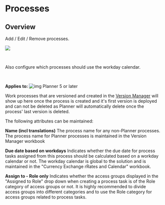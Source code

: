 # Processes
## Overview
Add / Edit / Remove processes.

![](https://profitbasedocs.blob.core.windows.net/plannerimages/processes.JPG)

<br/>

Also configure which processes should use the workday calendar.

<br/>

**Applies to:** ![img](https://profitbasedocs.blob.core.windows.net/icons/yes-icon.png) Planner 5 or later

Work processes that are versioned and created in the [Version Manager](../../../workbooks/process-and-tasks/version-manager/process-version.md) will show up here once the process is created and it's first version is deployed and can not be deleted as Planner will automatically delete once the process' last version is deleted.

The following attributes can be maintained:

**Name (incl translations)**
The process name for any non-Planner processes. The process name for Planner processes is maintained in the Version Manager workbook
<br/>

**Due date based on workdays**
Indicates whether the due date for process tasks assigned from this process should be calculated based on a workday calendar or not. The workday calendar is global to the solution and is maintained in the "Currency Exchange rRates and Calendar" workbook.<br/>

**Assign to - Role only**
Indicates whether the access groups displayed in the "Assigned to Role" drop down when creating a process task is of the Role category of access groups or not. It is highly recommended to divide access groups into different categories and to use the Role category for access groups related to process tasks.<br/>

